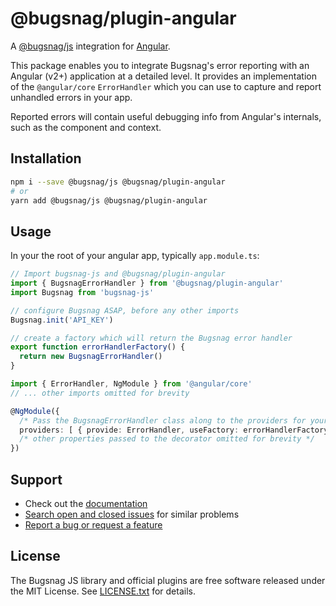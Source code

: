 # @bugsnag/plugin-angular

A [@bugsnag/js](https://github.com/bugsnag/bugsnag-js) integration for [Angular](https://angular.io/).

This package enables you to integrate Bugsnag's error reporting with an Angular (v2+) application at a detailed level. It provides an implementation of the `@angular/core` `ErrorHandler` which you can use to capture and report unhandled errors in your app.

Reported errors will contain useful debugging info from Angular's internals, such as the component and context.

## Installation

```sh
npm i --save @bugsnag/js @bugsnag/plugin-angular
# or
yarn add @bugsnag/js @bugsnag/plugin-angular
```

## Usage

In your the root of your angular app, typically `app.module.ts`:

```typescript
// Import bugsnag-js and @bugsnag/plugin-angular
import { BugsnagErrorHandler } from '@bugsnag/plugin-angular'
import Bugsnag from 'bugsnag-js'

// configure Bugsnag ASAP, before any other imports
Bugsnag.init('API_KEY')

// create a factory which will return the Bugsnag error handler
export function errorHandlerFactory() {
  return new BugsnagErrorHandler()
}

import { ErrorHandler, NgModule } from '@angular/core'
// ... other imports omitted for brevity

@NgModule({
  /* Pass the BugsnagErrorHandler class along to the providers for your module */
  providers: [ { provide: ErrorHandler, useFactory: errorHandlerFactory } ]
  /* other properties passed to the decorator omitted for brevity */
})
```

## Support

* Check out the [documentation](https://docs.bugsnag.com/platforms/browsers/)
* [Search open and closed issues](https://github.com/bugsnag/bugsnag-js/issues?q=is%3Aissue) for similar problems
* [Report a bug or request a feature](https://github.com/bugsnag/bugsnag-js/issues/new)

## License

The Bugsnag JS library and official plugins are free software released under the MIT License. See [LICENSE.txt](LICENSE.txt) for details.

